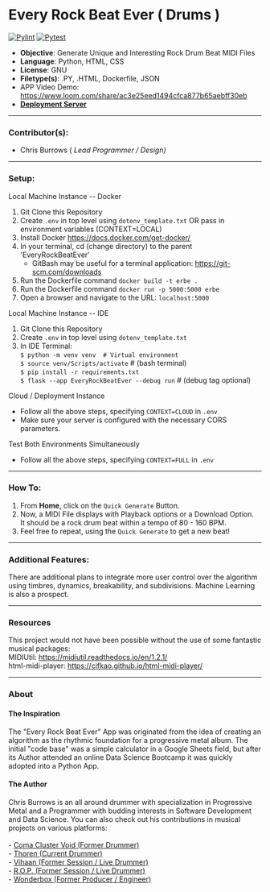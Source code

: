 # Every Rock Beat Ever ( Drums )
[![Pylint](https://github.com/cbradiodrums/Row_Eliminator_App/actions/workflows/pylint.yml/badge.svg)](https://github.com/cbradiodrums/Row_Eliminator_App/actions/workflows/pylint.yml)
[![Pytest](https://github.com/cbradiodrums/Row_Eliminator_App/actions/workflows/pytest.yml/badge.svg)](https://github.com/cbradiodrums/Row_Eliminator_App/actions/workflows/pytest.yml)
- <b>Objective</b>: Generate Unique and Interesting Rock Drum Beat MIDI Files
- <b>Language</b>: Python, HTML, CSS
- <b>License</b>: GNU
- <b>Filetype(s)</b>: .PY, .HTML, Dockerfile, JSON
- APP Video Demo: https://www.loom.com/share/ac3e25eed1494cfca877b65aebff30eb
- <a href="https://urchin-app-z5fak.ondigitalocean.app/">
                <b>Deployment Server</b></a>
---
### Contributor(s):
- Chris Burrows (<i> Lead Programmer / Design)</i>
---
### Setup:
Local Machine Instance -- Docker
1. Git Clone this Repository
2. Create `.env` in top level using `dotenv_template.txt`
OR pass in environment variables (CONTEXT=LOCAL)
3. Install Docker https://docs.docker.com/get-docker/
4. In your terminal, cd (change directory) to the parent 'EveryRockBeatEver'
    * GitBash may be useful for a terminal application: https://git-scm.com/downloads
5. Run the Dockerfile command `docker build -t erbe .`
6. Run the Dockerfile command `docker run -p 5000:5000 erbe`
7. Open a browser and navigate to the URL: `localhost:5000`

Local Machine Instance -- IDE
1. Git Clone this Repository
2. Create `.env` in top level using `dotenv_template.txt`
3. In IDE Terminal: <br>
`$ python -m venv venv  # Virtual environment` <br>
`$ source venv/Scripts/activate`  # (bash terminal) <br>
`$ pip install -r requirements.txt` <br>
`$ flask --app EveryRockBeatEver --debug run`  # (debug tag optional)

Cloud / Deployment Instance
- Follow all the above steps, specifying `CONTEXT=CLOUD` in `.env`
- Make sure your server is configured with the necessary CORS parameters.

Test Both Environments Simultaneously
- Follow all the above steps, specifying `CONTEXT=FULL` in `.env`

---
### How To:
1. From **Home**, click on the `Quick Generate` Button.
2. Now, a MIDI File displays with Playback options or a Download Option.<br>
It should be a rock drum beat within a tempo of 80 - 160 BPM.
3. Feel free to repeat, using the `Quick Generate` to get a new beat!

---
### Additional Features:

There are additional plans to integrate more user control over the algorithm using
timbres, dynamics, breakability, and subdivisions. Machine Learning is also a prospect.

---
### Resources

This project would not have been possible without the use of some fantastic musical packages:<br>
MIDIUtil: https://midiutil.readthedocs.io/en/1.2.1/ <br>
html-midi-player: https://cifkao.github.io/html-midi-player/

---
### About
#### The Inspiration<br>
The "Every Rock Beat Ever" App was originated from the idea of creating an algorithm as the rhythmic foundation 
for a progressive metal album. The initial "code base" was a simple calculator in a Google Sheets field,
but after its Author attended an online Data Science Bootcamp it was quickly adopted into a Python App.
#### The Author<br>
Chris Burrows is an all around drummer with specialization in Progressive Metal and a Programmer with budding 
interests in Software Development and Data Science. You can also check out his contributions in musical projects 
on various platforms:
<br><br>- <a href="https://open.spotify.com/artist/5B7dQ1AUrxKGunRPsh01Jp?si=D24JJj3xRWWNpbmTz7GYAw">
                Coma Cluster Void (Former Drummer)</a>
    <br>- <a href="https://thoren.bandcamp.com/">
                Thoren (Current Drummer)</a>
    <br>- <a href="https://vihaanmusic.com/">
                Vihaan (Former Session / Live Drummer) </a>
    <br>- <a href="https://ropband.bandcamp.com/">
                R.O.P. (Former Session / Live Drummer)</a>
    <br>- <a href="https://open.spotify.com/artist/5pFx6otrNwzwA4x2gwXjeW?si=ntDvLWwQQ-WyxLi7jzI61A">
                Wonderbox (Former Producer / Engineer)</a>









